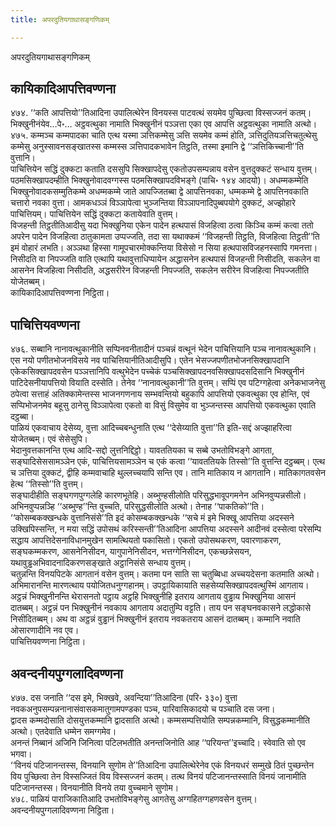 ```yaml
---
title: अपरदुतियगाथासङ्गणिकम्

---
```

अपरदुतियगाथासङ्गणिकम्  


## कायिकादिआपत्तिवण्णना

४७४. ‘‘कति आपत्तियो’’तिआदिना उपालित्थेरेन विनयस्स पाटवत्थं सयमेव पुच्छित्वा विस्सज्जनं कतम्। भिक्खुनीनंयेव…पे॰… अट्ठवत्थुका नामाति भिक्खुनीनं पञ्ञत्ता एका एव आपत्ति अट्ठवत्थुका नामाति अत्थो।  
४७५. कम्मञ्च कम्मपादका चाति एत्थ यस्मा ञत्तिकम्मेसु ञत्ति सयमेव कम्मं होति, ञत्तिदुतियञत्तिचतुत्थेसु कम्मेसु अनुस्सावनसङ्खातस्स कम्मस्स ञत्तिपादकभावेन तिट्ठति, तस्मा इमानि द्वे ‘‘ञत्तिकिच्चानी’’ति वुत्तानि।  
पाचित्तियेन सद्धिं दुक्कटा कताति दससुपि सिक्खापदेसु एकतोउपसम्पन्नाय वसेन वुत्तदुक्कटं सन्धाय वुत्तम्। पठमसिक्खापदम्हीति भिक्खुनोवादवग्गस्स पठमसिक्खापदविभङ्गे (पाचि॰ १४४ आदयो)। अधम्मकम्मेति भिक्खुनोवादकसम्मुतिकम्मे अधम्मकम्मे जाते आपज्जितब्बा द्वे आपत्तिनवका, धम्मकम्मे द्वे आपत्तिनवकाति चत्तारो नवका वुत्ता। आमकधञ्ञं विञ्ञापेत्वा भुञ्जन्तिया विञ्ञापनादिपुब्बपयोगे दुक्कटं, अज्झोहारे पाचित्तियम्। पाचित्तियेन सद्धिं दुक्कटा कतायेवाति वुत्तम्।  
विजहन्ती तिट्ठतीतिआदीसु यदा भिक्खुनिया एकेन पादेन हत्थपासं विजहित्वा ठत्वा किञ्चि कम्मं कत्वा ततो अपरेन पादेन विजहित्वा ठातुकामता उप्पज्जति, तदा सा यथाक्कमं ‘‘विजहन्ती तिट्ठति, विजहित्वा तिट्ठती’’ति इमं वोहारं लभति। अञ्ञथा हिस्सा गामूपचारमोक्कन्तिया विसेसो न सिया हत्थपासविजहनस्सापि गमनत्ता। निसीदति वा निपज्जति वाति एत्थापि यथावुत्ताधिप्पायेन अद्धासनेन हत्थपासं विजहन्ती निसीदति, सकलेन वा आसनेन विजहित्वा निसीदति, अद्धसरीरेन विजहन्ती निपज्जति, सकलेन सरीरेन विजहित्वा निपज्जतीति योजेतब्बम्।  
कायिकादिआपत्तिवण्णना निट्ठिता।  


## पाचित्तियवण्णना

४७६. सब्बानि नानावत्थुकानीति सप्पिनवनीतादीनं पञ्चन्नं वत्थूनं भेदेन पाचित्तियानि पञ्च नानावत्थुकानि। एस नयो पणीतभोजनविसये नव पाचित्तियानीतिआदीसुपि। एतेन भेसज्जपणीतभोजनसिक्खापदानि एकेकसिक्खापदवसेन पञ्ञत्तानिपि वत्थुभेदेन पच्चेकं पञ्चसिक्खापदनवसिक्खापदसदिसानि भिक्खुनीनं पाटिदेसनीयापत्तियो वियाति दस्सेति। तेनेव ‘‘नानावत्थुकानी’’ति वुत्तम्। सप्पिं एव पटिग्गहेत्वा अनेकभाजनेसु ठपेत्वा सत्ताहं अतिक्कामेन्तस्स भाजनगणनाय सम्भवन्तियो बहुकापि आपत्तियो एकवत्थुका एव होन्ति, एवं सप्पिभोजनमेव बहूसु ठानेसु विञ्ञापेत्वा एकतो वा विसुं विसुमेव वा भुञ्जन्तस्स आपत्तियो एकवत्थुका एवाति दट्ठब्बा।  
पाळियं एकवाचाय देसेय्य, वुत्ता आदिच्चबन्धुनाति एत्थ ‘‘देसेय्याति वुत्ता’’ति इति-सद्दं अज्झाहरित्वा योजेतब्बम्। एवं सेसेसुपि।  
भेदानुवत्तकानन्ति एत्थ आदि-सद्दो लुत्तनिद्दिट्ठो। यावततियका च सब्बे उभतोविभङ्गे आगता, सङ्घादिसेससामञ्ञेन एकं, पाचित्तियसामञ्ञेन च एकं कत्वा ‘‘यावततियके तिस्सो’’ति वुत्तन्ति दट्ठब्बम्। एत्थ च ञत्तिया दुक्कटं, द्वीहि कम्मवाचाहि थुल्लच्चयापि सन्ति एव। तानि मातिकाय न आगतानि। मातिकागतवसेन हेत्थ ‘‘तिस्सो’’ति वुत्तम्।  
सङ्घादीहीति सङ्घगणपुग्गलेहि कारणभूतेहि। अब्भुण्हसीलोति परिसुद्धभावूपगमनेन अभिनवुप्पन्नसीलो। अभिनवुप्पन्नञ्हि ‘‘अब्भुण्ह’’न्ति वुच्चति, परिसुद्धसीलोति अत्थो। तेनाह ‘‘पाकतिको’’ति।  
‘‘कोसम्बकक्खन्धके वुत्तानिसंसे’’ति इदं कोसम्बकक्खन्धके ‘‘सचे मं इमे भिक्खू आपत्तिया अदस्सने उक्खिपिस्सन्ति, न मया सद्धिं उपोसथं करिस्सन्ती’’तिआदिना आपत्तिया अदस्सने आदीनवं दस्सेत्वा परेसम्पि सद्धाय आपत्तिदेसनाविधानमुखेन सामत्थियतो पकासितो। एकतो उपोसथकरण, पवारणाकरण, सङ्घकम्मकरण, आसनेनिसीदन, यागुपानेनिसीदन, भत्तग्गेनिसीदन, एकच्छन्नेसयन, यथावुड्ढअभिवादनादिकरणसङ्खाते अट्ठानिसंसे सन्धाय वुत्तम्।  
चतुन्नन्ति विनयपिटके आगतानं वसेन वुत्तम्। कतमा पन साति सा चतुब्बिधा अच्चयदेसना कतमाति अत्थो। अभिमारानन्ति मारणत्थाय पयोजितधनुग्गहानम्। उपट्ठायिकायाति सहसेय्यसिक्खापदवत्थुस्मिं आगताय।  
अट्ठन्नं भिक्खुनीनन्ति थेरासनतो पट्ठाय अट्ठहि भिक्खुनीहि इतराय आगताय वुड्ढाय भिक्खुनिया आसनं दातब्बम्। अट्ठन्नं पन भिक्खुनीनं नवकाय आगताय अदातुम्पि वट्टति। ताय पन सङ्घनवकासने लद्धोकासे निसीदितब्बम्। अथ वा अट्ठन्नं वुड्ढानं भिक्खुनीनं इतराय नवकतराय आसनं दातब्बम्। कम्मानि नवाति ओसारणादीनि नव एव।  
पाचित्तियवण्णना निट्ठिता।  


## अवन्दनीयपुग्गलादिवण्णना

४७७. दस जनाति ‘‘दस इमे, भिक्खवे, अवन्दिया’’तिआदिना (परि॰ ३३०) वुत्ता नवकअनुपसम्पन्ननानासंवासकमातुगामपण्डका पञ्च, पारिवासिकादयो च पञ्चाति दस जना।  
द्वादस कम्मदोसाति दोसयुत्तकम्मानि द्वादसाति अत्थो। कम्मसम्पत्तियोति सम्पन्नकम्मानि, विसुद्धकम्मानीति अत्थो। एतदेवाति धम्मेन समग्गमेव।  
अनन्तं निब्बानं अजिनि जिनित्वा पटिलभतीति अनन्तजिनोति आह ‘‘परियन्त’’इच्चादि। स्वेवाति सो एव भगवा।  
‘‘विनयं पटिजानन्तस्स, विनयानि सुणोम ते’’तिआदिना उपालित्थेरेनेव एकं विनयधरं सम्मुखे ठितं पुच्छन्तेन विय पुच्छित्वा तेन विस्सज्जितं विय विस्सज्जनं कतम्। तत्थ विनयं पटिजानन्तस्साति विनयं जानामीति पटिजानन्तस्स। विनयानीति विनये तया वुच्चमाने सुणोम।  
४७८. पाळियं पाराजिकातिआदि उभतोविभङ्गेसु आगतेसु अग्गहितग्गहणवसेन वुत्तम्।  
अवन्दनीयपुग्गलादिवण्णना निट्ठिता।  